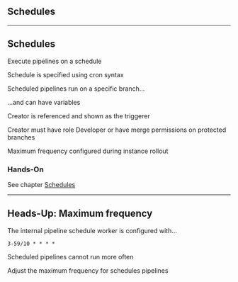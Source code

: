 <!-- .slide: id="gitlab_schedules" class="vertical-center" -->

<i class="fa-duotone fa-calendar-clock fa-8x" style="float: right; color: grey;"></i>

## Schedules

---

## Schedules

Execute pipelines on a schedule [](https://docs.gitlab.com/ee/ci/pipelines/schedules.html)

Schedule is specified using cron syntax <i class="fa-duotone fa-face-hand-peeking"></i>

Scheduled pipelines run on a specific branch...

...and can have variables

Creator is referenced and shown as the triggerer

Creator must have role Developer or have merge permissions on protected branches

Maximum frequency configured during instance rollout [](https://docs.gitlab.com/ee/administration/cicd.html#change-maximum-scheduled-pipeline-frequency)

### Hands-On

See chapter [Schedules](/hands-on/2025-05-14/070_schedules/exercise/)

---

## Heads-Up: Maximum frequency

The internal pipeline schedule worker is configured with...

```plaintext
3-59/10 * * * *
```

Scheduled pipelines cannot run more often

Adjust the maximum frequency for schedules pipelines [](https://docs.gitlab.com/ee/administration/cicd.html#change-maximum-scheduled-pipeline-frequency)
